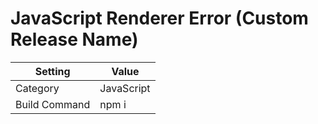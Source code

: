 # JavaScript Renderer Error (Custom Release Name)

| Setting       | Value      |
| ------------- | ---------- |
| Category      | JavaScript |
| Build Command | npm i      |

